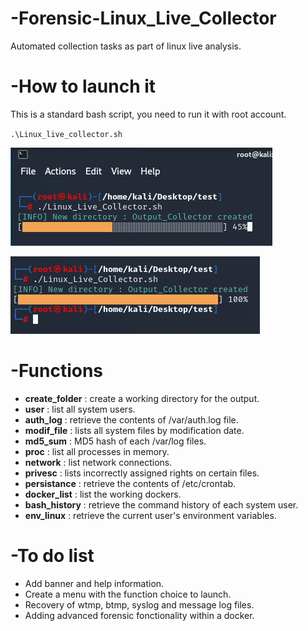 # -Forensic-Linux_Live_Collector
Automated collection tasks as part of linux live analysis.

# -How to launch it
This is a standard bash script, you need to run it with root account.

  `.\Linux_live_collector.sh`

  ![ALT](/Referentiel/launch_1.png)

  ![ALT](/Referentiel/launch_2.png)

# -Functions
  - **create_folder** : create a working directory for the output.
  - **user** : list all system users.
  - **auth_log** : retrieve the contents of /var/auth.log file.
  - **modif_file** : lists all system files by modification date.
  - **md5_sum** : MD5 hash of each /var/log files.
  - **proc** : list all processes in memory.
  - **network** : list network connections.
  - **privesc** : lists incorrectly assigned rights on certain files.
  - **persistance** : retrieve the contents of /etc/crontab.
  - **docker_list** : list the working dockers.
  - **bash_history** : retrieve the command history of each system user.
  - **env_linux** : retrieve the current user's environment variables.

# -To do list
  - Add banner and help information.
  - Create a menu with the function choice to launch.
  - Recovery of wtmp, btmp, syslog and message log files.
  - Adding advanced forensic fonctionality within a docker. 



